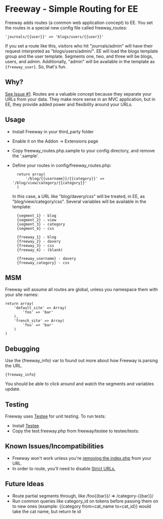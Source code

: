 # Freeway - Simple Routing for EE

Freeway adds routes (a common web application concept) to EE. You set the routes in a special new config file called freeway_routes:

	'journals/{{user}}' => 'blogs/users/{{user}}'

If you set a route like this, visitors who hit "journals/admin" will have their request interpreted as "blogs/users/admin/". EE will load the blogs template group and the user template. Segments one, two, and three will be blogs, users, and admin. Additionally, "admin" will be available in the template as <code>{freeway_user}</code>. So, that's fun.

## Why?

[See Issue #1](https://github.com/averyvery/freeway/issues/1). Routes are a valuable concept because they separate your URLs from your data. They make more sense in an MVC application, but in EE, they provide added power and flexibility around your URLs.

## Usage

- Install Freeway in your third_party folder
- Enable it on the Addon -> Extensions page
- Copy freeway_routes.php.sample to your config directory, and remove the '.sample'.
- Define your routes in config/freeway_routes.php:

		return array(
			'/blog/{{username}}/{{category}}' => '/blog/view/category/{{category}}'
		)

	In this case, a URL like "blog/davery/css" will be treated, in EE, as "blog/view/category/css".
	Several variables will be available in the template:

		{segment_1} - blog
		{segment_2} - view
		{segment_3} - category
		{segment_4} - css

		{freeway_1} - blog
		{freeway_2} - davery
		{freeway_3} - css
		{freeway_4} - (blank)

		{freeway_username} - davery
		{freeway_category} - css

## MSM

Freeway will assume all routes are global, unless you namespace them with your site names:

	return array(
		'default_site' => Array(
			'foo' => 'bar'
		),
		'french_site' => Array(
			'fou' => 'bar'
		)
	)

## Debugging

Use the {freeway_info} var to found out more about how Freeway is parsing the URL.

	{freeway_info}

You should be able to click around and watch the segments and variables update.

## Testing

Freeway uses [Testee](http://experienceinternet.co.uk/software/testee/) for unit testing. To run tests:

- Install [Testee](http://experienceinternet.co.uk/software/testee/)
- Copy the test.freeway.php from freeway/testee to testee/tests:

## Known Issues/Incompatibilities

- Freeway won't work unless you're [removing the index.php](http://expressionengine.com/wiki/Remove_index.php_From_URLs/) from your URL.
- In order to route, you'll need to disable [Strict URLs.](http://expressionengine.com/user_guide/cp/design/templates/global_template_preferences.html)

## Future Ideas

- Route partial segments through, like /foo{{bar}}/ => /category-{{bar}}/
- Run common queries like category_id on tokens before passing them on to new ones (example: {{category from=cat_name to=cat_id}} would take the cat name, but return te id

